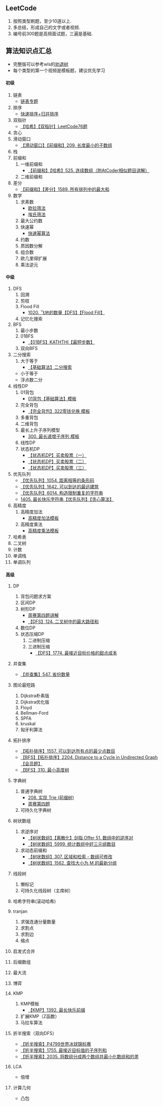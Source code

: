 ## LeetCode
1. 按照类型刷题，至少10道以上.
2. 多总结，形成自己的文字或者视频.
3. 编号前300题是高频面试题，三遍是基础.

## 算法知识点汇总
- 完整版可以参考wls的[劝退树](https://zhuanlan.zhihu.com/p/454647571)
- 每个类型的第一个视频是模板题，建议优先学习
#### 初级
1. 链表
    - [链表专题](https://www.bilibili.com/video/BV1GF411H7B2?spm_id_from=333.999.0.0)
2. 排序
    - [快速排序+归并排序](https://www.bilibili.com/video/BV1sL4y137aP?spm_id_from=333.999.0.0)
3. 双指针
    - [【哈希】【双指针】LeetCode76题](https://www.bilibili.com/video/BV1N341157vJ?spm_id_from=333.999.0.0)
4. 贪心
5. 滑动窗口
    - [【滑动窗口】【前缀和】209. 长度最小的子数组](https://www.bilibili.com/video/BV1AT4y1Y7ar?spm_id_from=333.999.0.0)
6. 栈
7. 前缀和
    1. 一维前缀和
        - [【前缀和】【哈希】525. 连续数组（附AtCoder相似题目讲解）](https://www.bilibili.com/video/BV12A4y1Q7Aj?spm_id_from=333.999.0.0)
    2. 二维前缀和
8. 差分
    - [【前缀和】【差分】1589. 所有排列中的最大和](https://www.bilibili.com/video/BV14a411i72R?spm_id_from=333.999.0.0)
9. 数学
    1. 求素数
        - [欧拉筛法](https://www.bilibili.com/video/BV1nF411a7DF?spm_id_from=333.999.0.0)
        - [埃氏筛法](https://www.bilibili.com/video/BV12P4y1L72U?spm_id_from=333.999.0.0)
    2. 最大公约数
    3. 快速幂
        - [快速幂算法](https://www.bilibili.com/video/BV1a3411E7hv?spm_id_from=333.999.0.0)
    4. 约数
    5. 质因数分解
    6. 组合数
    7. 欧几里得扩展
    8. 乘法逆元
#### 中级
1. DFS
    1. 回溯
    2. 剪枝
    3. Flood Fill
        - [1020. 飞地的数量【DFS】【Flood Fill】](https://www.bilibili.com/video/BV1sL4y1s7NP?spm_id_from=333.999.0.0)
    4. 记忆化搜索
2. BFS
    1. 最小步数
    2. 01BFS
        - [【01BFS】KATHTHI【最短步数】](https://www.bilibili.com/video/BV19L411K7fa?spm_id_from=333.999.0.0)
    3. 双向BFS
3. 二分搜索
    1. 大于等于
        - [【基础算法】二分搜索](https://www.bilibili.com/video/BV1B44y1579X?spm_id_from=333.999.0.0)
    - 小于等于
    - 浮点数二分
4. 线性DP
    1. 01背包
        - [01背包【基础算法】模板](https://www.bilibili.com/video/BV1vr4y1h78g?spm_id_from=333.999.0.0)
    2. 完全背包
        - [【完全背包】322零钱兑换 模板](https://www.bilibili.com/video/BV1AS4y1G7YZ?spm_id_from=333.999.0.0)
    3. 多重背包
    4. 二维背包
    5. 最长上升子序列模型
         - [300. 最长递增子序列 模板](https://www.bilibili.com/video/BV1k3411j7LQ?spm_id_from=333.999.0.0)
    6. 线性DP
    7. 状态机DP
        - [【状态机DP】买卖股票（一）](https://www.bilibili.com/video/BV1cr4y1W7LJ?spm_id_from=333.999.0.0)
        - [【状态机DP】买卖股票（二）](https://www.bilibili.com/video/BV1Cr4y1p7tA?spm_id_from=333.999.0.0)
        - [【状态机DP】买卖股票（三）](https://www.bilibili.com/video/BV1TY4y1e79g?spm_id_from=333.999.0.0)
5. 优先队列
    - [【优先队列】1054. 距离相等的条形码](https://www.bilibili.com/video/BV1744y1G7fF?spm_id_from=333.999.0.0)
    - [【优先队列】1642. 可以到达的最远建筑](https://www.bilibili.com/video/BV1ui4y1S7Bw?spm_id_from=333.999.0.0)
    - [【优先队列】6014. 构造限制重复的字符串](https://www.bilibili.com/video/BV12L411K7KT?spm_id_from=333.999.0.0)
    - [1405. 最长快乐字符串【优先队列】【贪心算法】](https://www.bilibili.com/video/BV13L4y1s7hD?spm_id_from=333.999.0.0)
6. 高精度
    1. 高精度加法
        - [高精度加法模板](https://www.bilibili.com/video/BV1jr4y1v781?spm_id_from=333.999.0.0)
    2. 高精度乘法
        - [高精度乘法模板](https://www.bilibili.com/video/BV1QL411F72U?spm_id_from=333.999.0.0)
7. 哈希表
8. 二叉树
9. 计数
10. 单调栈
11. 单调队列
#### 高级
1. DP
    1. 背包问题求方案
    2. 区间DP
    3. 树形DP
        - [周赛第四题讲解](https://www.bilibili.com/video/BV1AB4y1S7xX?spm_id_from=333.999.0.0)
        - [【DFS】124. 二叉树中的最大路径和](https://www.bilibili.com/video/BV1fY4y1q7S8?spm_id_from=333.999.0.0)
    4. 数位DP
    5. 状态压缩DP
         1. 二进制压缩
         2. 三进制压缩
            - [【DFS】1774. 最接近目标价格的甜点成本](https://www.bilibili.com/video/BV1fT4y1a7Q8?spm_id_from=444.41.list.card_archive.click)
2. 并查集
    - [【并查集】547. 省份数量](https://www.bilibili.com/video/BV1o5411S7bd?spm_id_from=333.999.0.0)
3. 图论最短路
    1. Dijkstra朴素版
    2. Dijkstra优化版
    3. Floyd
    4. Bellman-Ford
    5. SPFA
    6. kruskal
    7. 匈牙利算法
4. 拓扑排序
    - [【拓扑排序】1557. 可以到达所有点的最少点数目](https://www.bilibili.com/video/BV1s3411H7Xz?spm_id_from=333.999.0.0)
    - [【BFS】【拓扑排序】2204. Distance to a Cycle in Undirected Graph【会员题】](https://www.bilibili.com/video/BV1kY4y1v7Q9?spm_id_from=333.999.0.0)
    - [【BFS】310. 最小高度树](https://www.bilibili.com/video/BV1YL4y1j7gc?spm_id_from=333.999.0.0)
5. 字典树
    1. 普通字典树
        - [208. 实现 Trie (前缀树)](https://www.bilibili.com/video/BV1Mr4y167kx?spm_id_from=333.999.0.0)
        - [周赛第四题](https://www.bilibili.com/video/BV1Sq4y1h7zo?spm_id_from=333.999.0.0)
    2. 可持久化字典树
6. 树状数组
    1. 求逆序对
        - [【树状数组】【离散化】剑指 Offer 51. 数组中的逆序对](https://www.bilibili.com/video/BV1Hr4y1s74S?spm_id_from=333.999.0.0)
        - [【树状数组】5999. 统计数组中好三元组数目](https://www.bilibili.com/video/BV15Y41157UA?spm_id_from=333.999.0.0)
    2. 求动态前缀和
        - [【树状数组】307. 区域和检索 - 数组可修改](https://www.bilibili.com/video/BV1Du411i7yS?spm_id_from=333.999.0.0)
        - [【树状数组】1562. 查找大小为 M 的最新分组](https://www.bilibili.com/video/BV1nP4y1K7Bq?spm_id_from=333.999.0.0)

7. 线段树
    1. 懒标记
    2. 可持久化线段树（主席树）
8. 哈希字符串(滚动哈希)
9. tranjan
    1. 求强连通分量数量
    2. 求割点
    3. 求割边
    4. 缩点
10. 启发式合并
11. 后缀数组
12. 最大流
14. 博弈
15. KMP
    1. KMP模板
        - [【KMP】1392. 最长快乐前缀](https://www.bilibili.com/video/BV1XB4y1U7aA?spm_id_from=333.999.0.0) 
    2. 扩展KMP（Z函数）
    3. 马拉车算法
16. 折半搜索（双向DFS）
    - [【折半搜索】P4799世界冰球锦标赛](https://www.bilibili.com/video/BV1nR4y1K7Ls?spm_id_from=333.999.0.0)
    - [【折半搜索】1755. 最接近目标值的子序列和](https://www.bilibili.com/video/BV115411m7aE?spm_id_from=333.999.0.0)
    - [【折半搜索】2035. 将数组分成两个数组并最小化数组和的差](https://www.bilibili.com/video/BV1Ai4y1m72q?spm_id_from=333.999.0.0)
17. LCA
    - 倍增
18. 计算几何
    - 凸包